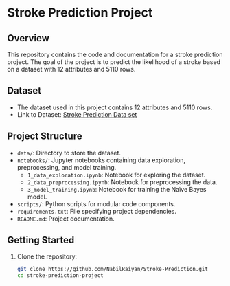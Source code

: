 # Stroke Prediction Project

## Overview

This repository contains the code and documentation for a stroke prediction project. The goal of the project is to predict the likelihood of a stroke based on a dataset with 12 attributes and 5110 rows.

## Dataset

- The dataset used in this project contains 12 attributes and 5110 rows.
- Link to Dataset:  <a href="https://www.kaggle.com/datasets/fedesoriano/stroke-prediction-dataset?resource=download">Stroke Prediction Data set</a>

## Project Structure
- `data/`: Directory to store the dataset.
- `notebooks/`: Jupyter notebooks containing data exploration, preprocessing, and model training.
  - `1_data_exploration.ipynb`: Notebook for exploring the dataset.
  - `2_data_preprocessing.ipynb`: Notebook for preprocessing the data.
  - `3_model_training.ipynb`: Notebook for training the Naïve Bayes model.
- `scripts/`: Python scripts for modular code components.
- `requirements.txt`: File specifying project dependencies.
- `README.md`: Project documentation.


## Getting Started

1. Clone the repository:

   ```bash
   git clone https://github.com/NabilRaiyan/Stroke-Prediction.git
   cd stroke-prediction-project
